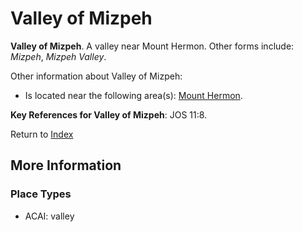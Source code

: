 # Valley of Mizpeh
**Valley of Mizpeh**. 
A valley near Mount Hermon. 
Other forms include: 
*Mizpeh*, *Mizpeh Valley*. 




Other information about Valley of Mizpeh:


* Is located near the following area(s): 
[Mount Hermon](HermonMount.md). 




**Key References for Valley of Mizpeh**: 
JOS 11:8. 






Return to [Index](00-Index.md)

## More Information

### Place Types

* ACAI: valley




